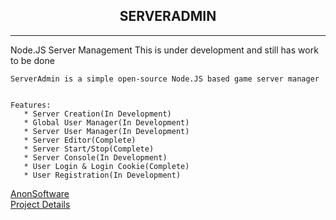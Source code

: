 

<section>
  <center>
    <h1> SERVERADMIN </h1>
  </center>
  
</section>

___


<section>
    Node.JS Server Management
    This is under development and still has work to be done
    
  
  
    ServerAdmin is a simple open-source Node.JS based game server manager
    
    
    Features:
       * Server Creation(In Development)
       * Global User Manager(In Development)
       * Server User Manager(In Development)
       * Server Editor(Complete)
       * Server Start/Stop(Complete)
       * Server Console(In Development)
       * User Login & Login Cookie(Complete)
       * User Registration(In Development)
        
    
</section>

<section>
  
  
  <a href="https://www.anonsoftware.co.uk" alt="Anon Software" style="display:block;" >AnonSoftware</a>
  <a href="https://www.anonsoftware.co.uk/projects/?id=2" alt="Anon Software" style="display:block;">Project Details</a>
</section>
